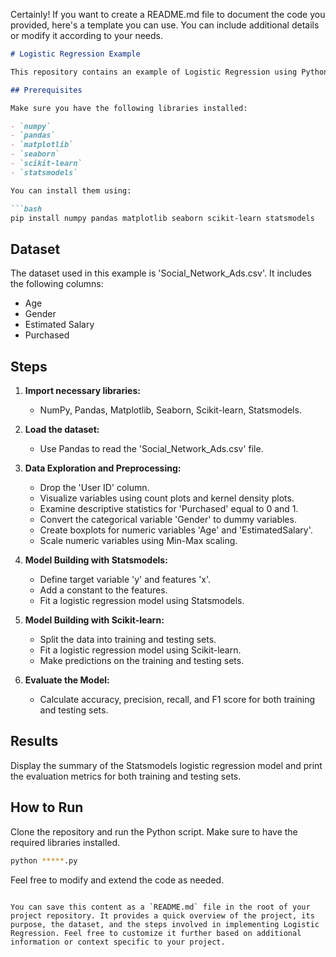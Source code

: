 Certainly! If you want to create a README.md file to document the code you provided, here's a template you can use. You can include additional details or modify it according to your needs.

```markdown
# Logistic Regression Example

This repository contains an example of Logistic Regression using Python, focusing on the Social Network Ads dataset. The goal is to predict whether a user purchased a product based on age, gender, and estimated salary.

## Prerequisites

Make sure you have the following libraries installed:

- `numpy`
- `pandas`
- `matplotlib`
- `seaborn`
- `scikit-learn`
- `statsmodels`

You can install them using:

```bash
pip install numpy pandas matplotlib seaborn scikit-learn statsmodels
```

## Dataset

The dataset used in this example is 'Social_Network_Ads.csv'. It includes the following columns:

- Age
- Gender
- Estimated Salary
- Purchased

## Steps

1. **Import necessary libraries:**
   - NumPy, Pandas, Matplotlib, Seaborn, Scikit-learn, Statsmodels.

2. **Load the dataset:**
   - Use Pandas to read the 'Social_Network_Ads.csv' file.

3. **Data Exploration and Preprocessing:**
   - Drop the 'User ID' column.
   - Visualize variables using count plots and kernel density plots.
   - Examine descriptive statistics for 'Purchased' equal to 0 and 1.
   - Convert the categorical variable 'Gender' to dummy variables.
   - Create boxplots for numeric variables 'Age' and 'EstimatedSalary'.
   - Scale numeric variables using Min-Max scaling.

4. **Model Building with Statsmodels:**
   - Define target variable 'y' and features 'x'.
   - Add a constant to the features.
   - Fit a logistic regression model using Statsmodels.

5. **Model Building with Scikit-learn:**
   - Split the data into training and testing sets.
   - Fit a logistic regression model using Scikit-learn.
   - Make predictions on the training and testing sets.

6. **Evaluate the Model:**
   - Calculate accuracy, precision, recall, and F1 score for both training and testing sets.

## Results

Display the summary of the Statsmodels logistic regression model and print the evaluation metrics for both training and testing sets.

## How to Run

Clone the repository and run the Python script. Make sure to have the required libraries installed.

```bash
python *****.py
```

Feel free to modify and extend the code as needed.

```

You can save this content as a `README.md` file in the root of your project repository. It provides a quick overview of the project, its purpose, the dataset, and the steps involved in implementing Logistic Regression. Feel free to customize it further based on additional information or context specific to your project.